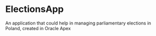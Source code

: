 # ElectionsApp

An application that could help in managing parliamentary elections in Poland, created in Oracle Apex
